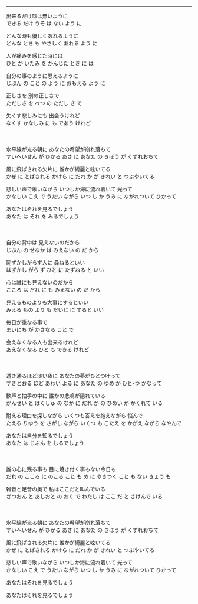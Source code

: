 
---
出来るだけ嘘は無いように\
できる だけ うそ は ない よう に

どんな時も優しくあれるように\
どんな とき も やさしく あれる よう に

人が痛みを感じた時には\
ひと が いたみ を かんじた とき に は

自分の事のように思えるように\
じぶん の こと の よう に おもえる よう に

正しさを 別の正しさで\
ただしさ を べつ の ただし さ で

失くす悲しみにも 出会うけれど\
なくす かなしみ に も であう けれど
\
\
\
\
水平線が光る朝に あなたの希望が崩れ落ちて\
すいへいせん が ひかる あさ に あなた の きぼう が くずれおちて

風に飛ばされる欠片に 誰かが綺麗と呟いてる\
かぜ に とばされる かけら に だれ か が きれい と つぶやいてる

悲しい声で歌いながら いつしか海に流れ着いて 光って\
かなしい こえ で うたい ながら いつ し か うみ に ながれついて ひかって

あなたはそれを見るでしょう\
あなた は それ を みるでしょう
\
\
\
\
自分の背中は 見えないのだから\
じぶん  の  せなか は みえない の だ から

恥ずかしがらず人に 尋ねるといい\
はずかし  がら ず  ひと  に たずねる と いい

心は誰にも見えないのだから\
こころ は だれ に も みえない の だ から

見えるものよりも大事にするといい\
みえる もの より も だいじ  に すると いい

毎日が重なる事で\
まいにち が かさなる こと で

会えなくなる人も出来るけれど\
あえなくなる ひと も できる けれど
\
\
\
\
透き通るほど淡い夜に あなたの夢がひとつ叶って\
すきとおる ほど あわい よる に あなた の ゆめ が ひと-つ かなって

歓声と拍手の中に 誰かの悲鳴が隠れている\
かんせい と はくしゅ の なか に だれ か の ひめい が かくれて いる

耐える理由を探しながら いくつも答えを抱えながら 悩んで\
たえる りゆう を さがし ながら いくつ も こたえ を かがえ ながら なやんで

あなたは自分を知るでしょう\
あなた は じぶん を しるでしょう
\
\
\
\
誰の心に残る事も 目に焼き付く事もない今日も\
だれ の こころ に のこる こと も め に やきつく こと も ない きょう も

雑音と足音の奥で 私はここだと叫んでいる\
ざつおん と あしおと の おく で わたし は ここ だ と さけんで いる
\
\
\
\
水平線が光る朝に あなたの希望が崩れ落ちて\
すいへいせん が ひかる あさ に あなた の きぼう が くずれおちて

風に飛ばされる欠片に 誰かが綺麗と呟いてる\
かぜ に とばされる かけら に だれ か が きれい と つぶやいてる

悲しい声で歌いながら いつしか海に流れ着いて 光って\
かなしい こえ で うたい ながら いつ し か うみ に ながれついて ひかって

あなたはそれを見るでしょう

あなたはそれを見るでしょう
